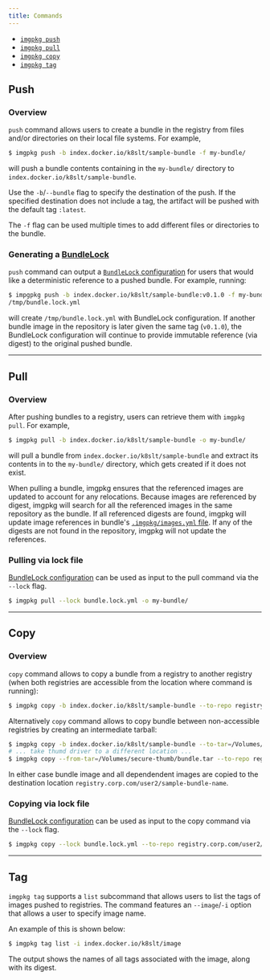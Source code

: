 ```yaml
---
title: Commands
---
```


- [`imgpkg push`](#push)
- [`imgpkg pull`](#pull)
- [`imgpkg copy`](#copy)
- [`imgpkg tag`](#tag)

## Push

### Overview

`push` command allows users to create a bundle in the registry from files and/or directories on their local file systems. For example,

```bash
$ imgpkg push -b index.docker.io/k8slt/sample-bundle -f my-bundle/
```

will push a bundle contents containing in the `my-bundle/` directory to `index.docker.io/k8slt/sample-bundle`.

Use the `-b`/`--bundle` flag to specify the destination of the push. If the specified destination does not include a tag, the artifact will be pushed with the default tag `:latest`.

The `-f` flag can be used multiple times to add different files or directories to the bundle.

### Generating a [BundleLock](resources.md#bundlelock)

`push` command can output a [`BundleLock` configuration](resources.md#bundlelock-configuration) for users that would like a deterministic reference to a pushed bundle. For example, running:

```bash
$ impgpkg push -b index.docker.io/k8slt/sample-bundle:v0.1.0 -f my-bundle/ --lock-output
/tmp/bundle.lock.yml
```

will create `/tmp/bundle.lock.yml` with BundleLock configuration. If another bundle image in the repository is later given the same tag (`v0.1.0`), the BundleLock configuration will continue to provide immutable reference (via digest) to the original pushed bundle.

---
## Pull

### Overview

After pushing bundles to a registry, users can retrieve them with `imgpkg pull`. For example,

```bash
$ imgpkg pull -b index.docker.io/k8slt/sample-bundle -o my-bundle/
```

will pull a bundle from `index.docker.io/k8slt/sample-bundle` and extract its contents in to the `my-bundle/` directory, which gets created if it does not exist.

When pulling a bundle, imgpkg ensures that the referenced images are updated to account for any relocations. Because images are referenced by digest, imgpkg will search for all the referenced images in the same repository as the bundle. If all referenced digests are found, imgpkg will update image references in bundle's [`.imgpkg/images.yml` file](resources.md#imgpkg-directory). If any of the digests are not found in the repository, imgpkg will not update the references.

### Pulling via lock file

[BundleLock configuration](resources.md#bundlelock-configuration) can be used as input to the pull command via the `--lock` flag.

```bash
$ imgpkg pull --lock bundle.lock.yml -o my-bundle/
```

---
## Copy

### Overview

`copy` command allows to copy a bundle from a registry to another registry (when both registries are accessible from the location where command is running):

```bash
$ imgpkg copy -b index.docker.io/k8slt/sample-bundle --to-repo registry.corp.com/user2/sample-bundle-name
```

Alternatively `copy` command allows to copy bundle between non-accessible registries by creating an intermediate tarball:

```bash
$ imgpkg copy -b index.docker.io/k8slt/sample-bundle --to-tar=/Volumes/secure-thumb/bundle.tar
# ... take thumd driver to a different location ...
$ imgpkg copy --from-tar=/Volumes/secure-thumb/bundle.tar --to-repo registry.corp.com/user2/sample-bundle-name
```

In either case bundle image and all dependendent images are copied to the destination location `registry.corp.com/user2/sample-bundle-name`.

### Copying via lock file

[BundleLock configuration](resources.md#bundlelock-configuration) can be used as input to the copy command via the `--lock` flag.

```bash
$ imgpkg copy --lock bundle.lock.yml --to-repo registry.corp.com/user2/sample-bundle-name --lock-output /tmp/new-bundle.lock.yml
```

---
## Tag

`imgpkg tag` supports a `list` subcommand that allows users to list the tags of images pushed to registries. The command features an `--image`/`-i` option that allows a user to specify image name. 

An example of this is shown below:

```bash
$ imgpkg tag list -i index.docker.io/k8slt/image
```

The output shows the names of all tags associated with the image, along with its digest.
